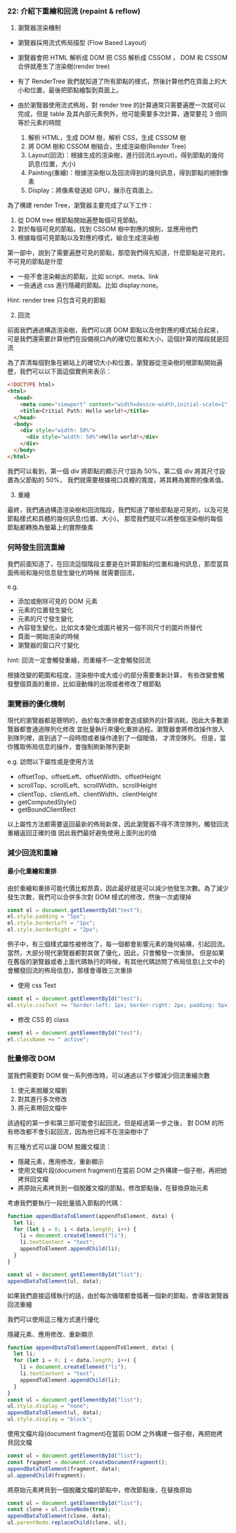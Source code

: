 ### 22: 介紹下重繪和回流 (repaint & reflow)

1. 瀏覽器渲染機制

- 瀏覽器採用流式佈局描型 (Flow Based Layout)
- 瀏覽器會把 HTML 解析成 DOM 把 CSS 解析成 CSSOM ， DOM 和 CSSOM 合併就產生了渲染樹(render tree)
- 有了 RenderTree 我們就知道了所有節點的樣式，然後計算他們在頁面上的大小和位置，最後把節點繪製到頁面上。
- 由於瀏覽器使用流式佈局，對 render tree 的計算通常只需要遍歷一次就可以完成，但是 table 及其內部元素例外，他可能需要多次計算，通常要花 3 倍同等於元素的時間

  1. 解析 HTML，生成 DOM 樹，解析 CSS，生成 CSSOM 樹
  2. 將 DOM 樹和 CSSOM 樹結合，生成渲染樹(Render Tree)
  3. Layout(回流)：根據生成的渲染樹，進行回流(Layout)，得到節點的幾何訊息(位置，大小)
  4. Painting(重繪)：根據渲染樹以及回流得到的幾何訊息，得到節點的絕對像素
  5. Display：將像素發送給 GPU，展示在頁面上。

為了構建 render Tree，瀏覽器主要完成了以下工作：

1. 從 DOM tree 根節點開始遍歷每個可見節點。
2. 對於每個可見的節點，找到 CSSOM 樹中對應的規則，並應用他們
3. 根據每個可見節點以及對應的樣式，組合生成渲染樹

第一部中，說到了需要遍歷可見的節點，那麼我們得先知道，什麼節點是可見的，不可見的節點是什麼

- 一些不會渲染輸出的節點，比如 script、meta、link
- 一些通過 css 進行隱藏的節點。比如 display:none。

Hint: render tree 只包含可見的節點

2. 回流

前面我們通過構造渲染樹，我們可以將 DOM 節點以及他對應的樣式結合起來，
可是我們還需要計算他們在設備視口內的確切位置和大小，這個計算的階段就是回流

為了弄清每個對象在網站上的確切大小和位置，瀏覽器從渲染樹的根節點開始遍歷，我們可以以下面這個實例來表示：

```html
<!DOCTYPE html>
<html>
  <head>
    <meta name="viewport" content="width=device-width,initial-scale=1" />
    <title>Critial Path: Hello world!</title>
  </head>
  <body>
    <div style="width: 50%">
      <div style="width: 50%">Hello world!</div>
    </div>
  </body>
</html>
```

我們可以看到，第一個 div 將節點的顯示尺寸設為 50%，第二個 div 將其尺寸設置為父節點的 50%，
我們就需要根據視口具體的寬度，將其轉為實際的像素值。

3. 重繪

最終，我們通過構造渲染樹和回流階段，我們知道了哪些節點是可見的，以及可見節點樣式和具體的幾何訊息(位置、大小)，
那麼我們就可以將整個渲染樹的每個節點都轉換為螢幕上的實際像素

### 何時發生回流重繪

我們前面知道了，在回流這個階段主要是在計算節點的位置和幾何訊息，那麼當頁面佈局和幾何信息發生變化的時候
就需要回流，

e.g.

- 添加或刪除可見的 DOM 元素
- 元素的位置發生變化
- 元素的尺寸發生變化
- 內容發生變化，比如文本變化或圖片被另一個不同尺寸的圖片所替代
- 頁面一開始渲染的時候
- 瀏覽器的窗口尺寸變化

hint: 回流一定會觸發重繪，而重繪不一定會觸發回流

根據改變的範圍和程度，渲染樹中或大或小的部分需要重新計算，
有些改變會觸發整個頁面的重排，比如滾動條的出現或者修改了根節點

### 瀏覽器的優化機制

現代的瀏覽器都是聰明的，由於每次重排都會造成額外的計算消耗，因此大多數瀏覽器都會通過隊列化修改
並批量執行來優化重排過程。瀏覽器會將修改操作放入到隊列裡，直到過了一段時間或者操作達到了一個閥值，
才清空隊列。
但是，當你獲取佈局信息的操作，會強制刷新隊列更新

e.g. 訪問以下屬性或是使用方法

- offsetTop、offsetLeft、offsetWidth、offsetHeight
- scrollTop、scrollLeft、scrollWidth、scrollHeight
- clientTop、clientLeft、clientWidth、clientHeight
- getComputedStyle()
- getBoundClientRect

以上屬性方法都需要返回最新的佈局新席，因此瀏覽器不得不清空隊列，觸發回流重繪返回正確的值
因此我們最好避免使用上面列出的值

### 減少回流和重繪

#### 最小化重繪和重排

由於重繪和重排可能代價比較昂貴，因此最好就是可以減少他發生次數。為了減少發生次數，我們可以合併多次對 DOM 樣式的修改，然後一次處理掉

```js
const el = document.getElementById("test");
el.style.padding = "5px";
el.style.borderLeft = "1px";
el.style.borderRight = "2px";
```

例子中，有三個樣式屬性被修改了，每一個都會影響元素的幾何結構，引起回流。當然，大部分現代瀏覽器都對其做了優化，因此，只會觸發一次重排。
但是如果在舊版的瀏覽器或者上面代碼執行的時候，有其他代碼訪問了佈局信息(上文中的會觸發回流的佈局信息)，那樣會導致三次重排

- 使用 css Text

```js
const el = document.getElementById("test");
el.style.cssText += "border-left: 1px; border-right: 2px; padding: 5px;";
```

- 修改 CSS 的 class

```js
const el = document.getElementById("test");
el.className += " active";
```

### 批量修改 DOM

當我們需要對 DOM 做一系列修改時，可以通過以下步驟減少回流重繪次數

1. 使元素脫離文檔劉
2. 對其進行多次修改
3. 將元素帶回文檔中

該過程的第一步和第三部可能會引起回流，但是經過第一步之後，
對 DOM 的所有修改都不會引起回流，因為他已經不在渲染樹中了

有三種方式可以讓 DOM 脫離文檔流：

- 隱藏元素，應用修改，重新顯示
- 使用文檔片段(document fragment)在當前 DOM 之外構建一個子樹，再把她拷貝回文檔
- 將原始元素拷貝到一個脫離文檔的節點，修改節點後，在替換原始元素

考慮我們要執行一段批量插入節點的代碼：

```js
function appendDataToElement(appendToElement, data) {
  let li;
  for (let i = 0; i < data.length; i++) {
    li = document.createElement("li");
    li.textContent = "text";
    appendToElement.appendChild(li);
  }
}

const ul = document.getElementById("list");
appendDataToElement(ul, data);
```

如果我們直接這樣執行的話，由於每次循環都會插著一個新的節點，會導致瀏覽器回流重繪

我們可以使用這三種方式進行優化

隱藏元素、應用修改、重新顯示

```js
function appendDataToElement(appendToElement, data) {
  let li;
  for (let i = 0; i < data.length; i++) {
    li = document.createElement("li");
    li.textContent = "text";
    appendToElement.appendChild(li);
  }
}
const ul = document.getElementById("list");
ul.style.display = "none";
appendDataToElement(ul, data);
ul.style.display = "block";
```

使用文檔片段(document fragment)在當前 DOM 之外構建一個子樹，再把她拷貝回文檔

```js
const ul = document.getElementById("list");
const fragment = document.createDocumentFragment();
appendDataToElement(fragment, data);
ul.appendChild(fragment);
```

將原始元素拷貝到一個脫離文檔的節點中，修改節點後，在替換原始

```js
const ul = document.getElementById("list");
const clone = ul.cloneNode(true);
appendDataToElement(clone, data);
ul.parentNode.replaceChild(clone, ul);
```

